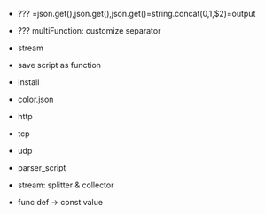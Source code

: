 - ??? =json.get(),json.get(),json.get()=string.concat($0,$1,$2)=output
- ??? multiFunction: customize separator
- stream
- save script as function
- install
- color.json
- http
- tcp
- udp

- parser_script
- stream: splitter & collector
- func def -> const value
